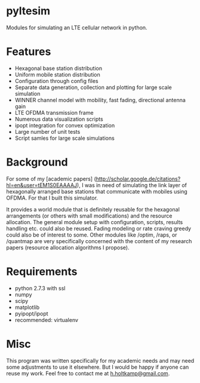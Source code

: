pyltesim
========

Modules for simulating an LTE cellular network in python.

Features
========
* Hexagonal base station distribution
* Uniform mobile station distribution
* Configuration through config files
* Separate data generation, collection and plotting for large scale simulation
* WINNER channel model with mobility, fast fading, directional antenna gain
* LTE OFDMA transmission frame
* Numerous data visualization scripts
* ipopt integration for convex optimization
* Large number of unit tests
* Script samles for large scale simulations

Background 
==========

For some of my [academic papers] (http://scholar.google.de/citations?hl=en&user=tEM1S0EAAAAJ), I was in need of simulating the link layer of hexagonally arranged base stations that communicate with mobiles using OFDMA. For that I built this simulator.

It provides a world module that is definitely reusable for the hexagonal arrangements (or others with small modifications) and the resource allocation. The general module setup with configuration, scripts, results handling etc. could also be reused. Fading modeling or rate craving greedy could also be of interest to some. Other modules like /optim, /raps, or /quantmap are very specifically concerned with the content of my research papers (resource allocation algorithms I propose).

Requirements
============
* python 2.7.3 with ssl
* numpy
* scipy
* matplotlib
* pyipopt/ipopt
* recommended: virtualenv

Misc
=======
This program was written specifically for my academic needs and may need some adjustments to use it elsewhere. But I would be happy if anyone can reuse my work. Feel free to contact me at h.holtkamp@gmail.com.
